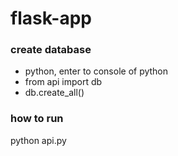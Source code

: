 # flask-app

### create database

- python, enter to console of python
- from api import db
- db.create_all()

### how to run
python api.py
